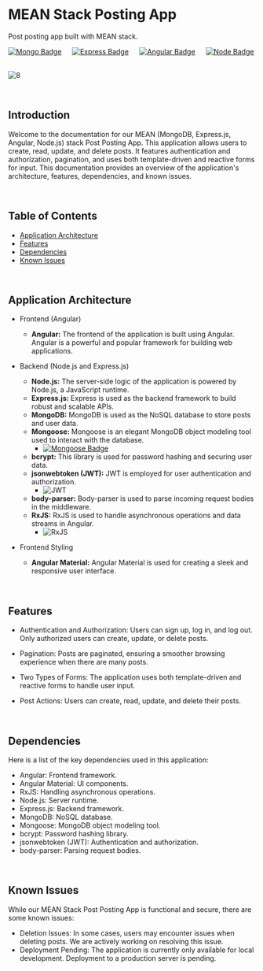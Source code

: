 # MEAN Stack Posting App
Post posting app built with MEAN stack.

[![Mongo Badge](http://img.shields.io/badge/Database%20-MongoDB-darkgreen?style=for-the-badge&logo=mongodb)](https://www.mongodb.com/)
&emsp;
[![Express Badge](http://img.shields.io/badge/Server%20-Express-black?style=for-the-badge&logo=express)](https://expressjs.com/)
&emsp;
[![Angular Badge](https://img.shields.io/badge/Client%20-Angular-red?style=for-the-badge&logo=angular)](https://angular.io/)
&emsp;
[![Node Badge](http://img.shields.io/badge/Backend%20-Node-green?style=for-the-badge&logo=node.js)](https://nodejs.org/en/)
&emsp;



![8](https://github.com/umangutkarsh/myPosts-app/assets/95426993/12f8d7de-d69c-40f9-b906-0db805ee7c55)


<br />

## Introduction
Welcome to the documentation for our MEAN (MongoDB, Express.js, Angular, Node.js) stack Post Posting App. This application allows users to create, read, update, and delete posts. It features authentication and authorization, pagination, and uses both template-driven and reactive forms for input. This documentation provides an overview of the application's architecture, features, dependencies, and known issues.


<br />

## Table of Contents
* [Application Architecture](https://github.com/umangutkarsh/myPosts-app/tree/main#application-architecture)
* [Features](https://github.com/umangutkarsh/myPosts-app/tree/main#features)
* [Dependencies](https://github.com/umangutkarsh/myPosts-app/tree/main#dependencies)
* [Known Issues](https://github.com/umangutkarsh/myPosts-app/tree/main#known-issues)
  

<br />

## Application Architecture
* Frontend (Angular)
  * **Angular:** The frontend of the application is built using Angular. Angular is a powerful and popular framework for building web applications.

* Backend (Node.js and Express.js)
  * **Node.js:** The server-side logic of the application is powered by Node.js, a JavaScript runtime.
  * **Express.js:** Express is used as the backend framework to build robust and scalable APIs.
  * **MongoDB:** MongoDB is used as the NoSQL database to store posts and user data.
  * **Mongoose:** Mongoose is an elegant MongoDB object modeling tool used to interact with the database.
    * [![Mongoose Badge](https://img.shields.io/badge/Mongoose-800?logo=mongoose&logoColor=fff&style=for-the-badge)](https://mongoosejs.com/)
  * **bcrypt:** This library is used for password hashing and securing user data.
  * **jsonwebtoken (JWT):** JWT is employed for user authentication and authorization.
    * ![JWT](https://img.shields.io/badge/JWT-black?style=for-the-badge&logo=JSON%20web%20tokens)
  * **body-parser:** Body-parser is used to parse incoming request bodies in the middleware.
  * **RxJS:** RxJS is used to handle asynchronous operations and data streams in Angular.
    * ![RxJS](https://img.shields.io/badge/rxjs-%23B7178C.svg?style=for-the-badge&logo=reactivex&logoColor=white)

* Frontend Styling
  * **Angular Material:** Angular Material is used for creating a sleek and responsive user interface.


<br />

## Features
* Authentication and Authorization: Users can sign up, log in, and log out. Only authorized users can create, update, or delete posts.

* Pagination: Posts are paginated, ensuring a smoother browsing experience when there are many posts.

* Two Types of Forms: The application uses both template-driven and reactive forms to handle user input.

* Post Actions: Users can create, read, update, and delete their posts.


<br />

## Dependencies
Here is a list of the key dependencies used in this application:

* Angular: Frontend framework.
* Angular Material: UI components.
* RxJS: Handling asynchronous operations.
* Node.js: Server runtime.
* Express.js: Backend framework.
* MongoDB: NoSQL database.
* Mongoose: MongoDB object modeling tool.
* bcrypt: Password hashing library.
* jsonwebtoken (JWT): Authentication and authorization.
* body-parser: Parsing request bodies.

<br />


## Known Issues
While our MEAN Stack Post Posting App is functional and secure, there are some known issues:

* Deletion Issues: In some cases, users may encounter issues when deleting posts. We are actively working on resolving this issue.
* Deployment Pending: The application is currently only available for local development. Deployment to a production server is pending.

